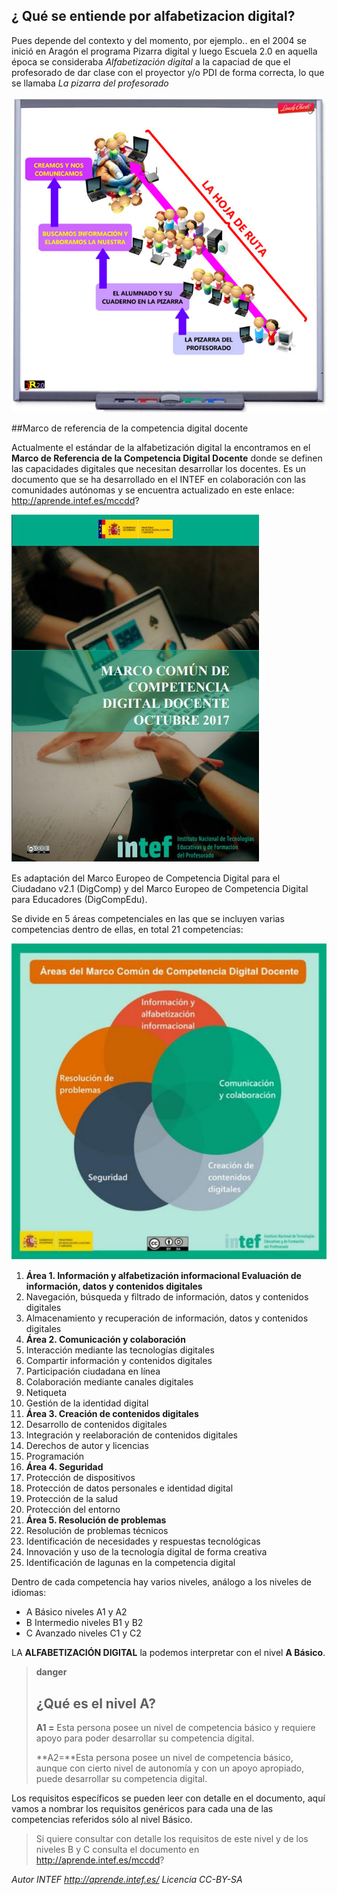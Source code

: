 ## ¿ Qué se entiende por alfabetizacion digital?
Pues depende del contexto y del momento, por ejemplo.. en el 2004 se inició en Aragón el programa Pizarra digital y luego Escuela 2.0 en aquella época se consideraba *Alfabetización digital* a la capaciad de que el profesorado de dar clase con el proyector y/o PDI de forma correcta, lo que se llamaba *La pizarra del profesorado*

![](/assets/HOJARUTA.jpg)

##Marco de referencia de la competencia digital docente

Actualmente el estándar de la alfabetización digital la encontramos en el **Marco de Referencia de la Competencia Digital Docente** donde se definen las capacidades digitales que necesitan desarrollar los docentes. Es un documento que se ha desarrollado en el INTEF en colaboración con las comunidades autónomas y se encuentra actualizado en este enlace: http://aprende.intef.es/mccdd?

![](/assets/marcodigital.jpg)

Es adaptación del Marco Europeo de Competencia Digital para el Ciudadano v2.1 (DigComp) y del Marco Europeo de Competencia Digital para Educadores (DigCompEdu).

Se divide en 5 áreas competenciales en las que se incluyen varias competencias dentro de ellas, en total 21 competencias:

![](/assets/competencias.jpg)

1. **Área 1. Información y alfabetización informacional
Evaluación de información, datos y contenidos digitales**
  1. Navegación, búsqueda y filtrado de información, datos y contenidos digitales
  1. Almacenamiento y recuperación de información, datos y contenidos digitales
1. **Área 2. Comunicación y colaboración**
  1. Interacción mediante las tecnologías digitales
  1. Compartir información y contenidos digitales
  1. Participación ciudadana en línea
  1. Colaboración mediante canales digitales
  1. Netiqueta
  1. Gestión de la identidad digital
1. **Área 3. Creación de contenidos digitales**
  1. Desarrollo de contenidos digitales
  1. Integración y reelaboración de contenidos digitales
  1. Derechos de autor y licencias
  1. Programación
1. **Área 4. Seguridad**
  1. Protección de dispositivos
  1. Protección de datos personales e identidad digital
  1. Protección de la salud
  1. Protección del entorno
1. **Área 5. Resolución de problemas**
  1. Resolución de problemas técnicos
  1. Identificación de necesidades y respuestas tecnológicas
  1. Innovación y uso de la tecnología digital de forma creativa
  1. Identificación de lagunas en la competencia digital

Dentro de cada competencia hay varios niveles, análogo a los niveles de idiomas:

* A Básico niveles A1 y A2
* B Intermedio niveles B1 y B2
* C Avanzado niveles C1 y C2

LA **ALFABETIZACIÓN DIGITAL** la podemos interpretar con el nivel **A Básico**.

>**danger**
>## ¿Qué es el nivel A?
>
>**A1 =** Esta persona posee un nivel de competencia básico y requiere apoyo para poder desarrollar su competencia digital.
>
>**A2=**Esta persona posee un nivel de competencia básico, aunque con cierto nivel de
autonomía y con un apoyo apropiado, puede desarrollar su competencia digital.

Los requisitos específicos se pueden leer con detalle en el documento, aquí vamos a nombrar los requisitos genéricos para cada una de las competencias referidos sólo al nivel Básico.

>Si quiere consultar con detalle los requisitos de este nivel y de los niveles B y C consulta el documento en http://aprende.intef.es/mccdd?

*Autor INTEF http://aprende.intef.es/ Licencia CC-BY-SA*
